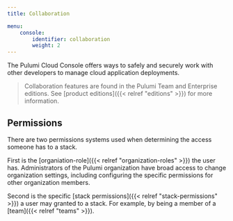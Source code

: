 ```yaml
---
title: Collaboration

menu:
    console:
        identifier: collaboration
        weight: 2
---
```


The Pulumi Cloud Console offers ways to safely and securely work with other developers to
manage cloud application deployments.

> Collaboration features are found in the Pulumi Team and Enterprise editions. See
> [product editions]({{< relref "editions" >}}) for more information.

## Permissions

There are two permissions systems used when determining the access someone has to a stack.

First is the [organiation-role]({{< relref "organization-roles" >}}) the user has. Administrators
of the Pulumi organization have broad access to change organization settings, including configuring
the specific permissions for other organization members.

Second is the specific [stack permissions]({{< relref "stack-permissions" >}}) a user may
granted to a stack. For example, by being a member of a [team]({{< relref "teams" >}}).